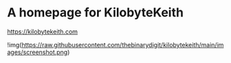 # A homepage for KilobyteKeith
https://kilobytekeith.com

!img(https://raw.githubusercontent.com/thebinarydigit/kilobytekeith/main/images/screenshot.png)